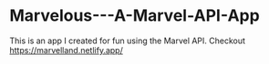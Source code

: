 # Marvelous---A-Marvel-API-App

This is an app I created for fun using the Marvel API. Checkout https://marvelland.netlify.app/
